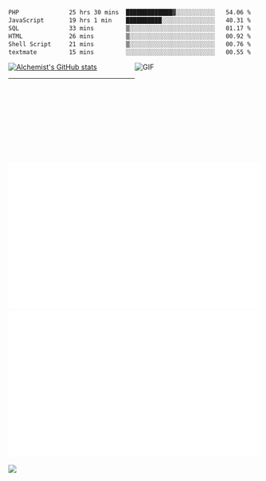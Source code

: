 <!--START_SECTION:waka-->

```text
PHP              25 hrs 30 mins  █████████████▓░░░░░░░░░░░   54.06 %
JavaScript       19 hrs 1 min    ██████████░░░░░░░░░░░░░░░   40.31 %
SQL              33 mins         ▒░░░░░░░░░░░░░░░░░░░░░░░░   01.17 %
HTML             26 mins         ▒░░░░░░░░░░░░░░░░░░░░░░░░   00.92 %
Shell Script     21 mins         ▒░░░░░░░░░░░░░░░░░░░░░░░░   00.76 %
textmate         15 mins         ░░░░░░░░░░░░░░░░░░░░░░░░░   00.55 %
```

<!--END_SECTION:waka-->

[![Alchemist's GitHub stats](https://github-readme-stats.vercel.app/api?username=DrMaxis&show_icons=true&theme=outrun&count_private=true)](#)
<img align="right" alt="GIF" src="https://user-images.githubusercontent.com/5355808/139111924-210cc6fa-9fb1-4dac-929d-6324a5836a92.gif" width="250" height="200" />
<hr />

![](https://raw.githubusercontent.com/DrMaxis/github-stats-transparent/output/generated/overview.svg)
![](https://raw.githubusercontent.com/DrMaxis/github-stats-transparent/output/generated/languages.svg)

 
<a href="https://count.getloli.com/"><img src="https://count.getloli.com/get/@:maxis-the-alchemist?theme=rule34"></a>
<!-- https://count.getloli.com/get/@alchemist?theme=rule34 -->
<br>
